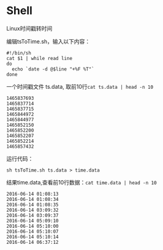 # Shell

Linux时间戳转时间

编辑tsToTime.sh，输入以下内容：

```
#!/bin/sh
cat $1 | while read line
do
  echo `date -d @$line "+%F %T"`
done
```

一个时间戳文件 ts.data, 取前10行`cat ts.data | head -n 10`

```
1465837693
1465837714
1465837715
1465844972
1465844977
1465852150
1465852200
1465852207
1465852214
1465857432
```


运行代码：

```
sh tsToTime.sh ts.data > time.data
```

结果time.data,查看前10行数据：`cat time.data | head -n 10`

```
2016-06-14 01:08:13
2016-06-14 01:08:34
2016-06-14 01:08:35
2016-06-14 03:09:32
2016-06-14 03:09:37
2016-06-14 05:09:10
2016-06-14 05:10:00
2016-06-14 05:10:07
2016-06-14 05:10:14
2016-06-14 06:37:12
```
